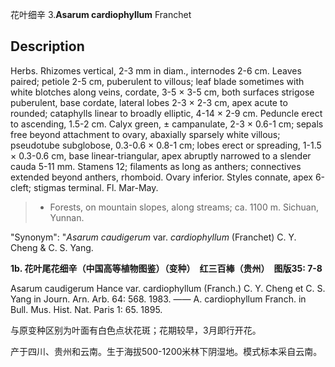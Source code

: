 花叶细辛
3.**Asarum cardiophyllum** Franchet

## Description
Herbs. Rhizomes vertical, 2-3 mm in diam., internodes 2-6 cm. Leaves paired; petiole 2-5 cm, puberulent to villous; leaf blade sometimes with white blotches along veins, cordate, 3-5 × 3-5 cm, both surfaces strigose puberulent, base cordate, lateral lobes 2-3 × 2-3 cm, apex acute to rounded; cataphylls linear to broadly elliptic, 4-14 × 2-9 cm. Peduncle erect to ascending, 1.5-2 cm. Calyx green, ± campanulate, 2-3 × 0.6-1 cm; sepals free beyond attachment to ovary, abaxially sparsely white villous; pseudotube subglobose, 0.3-0.6 × 0.8-1 cm; lobes erect or spreading, 1-1.5 × 0.3-0.6 cm, base linear-triangular, apex abruptly narrowed to a slender cauda 5-11 mm. Stamens 12; filaments as long as anthers; connectives extended beyond anthers, rhomboid. Ovary inferior. Styles connate, apex 6-cleft; stigmas terminal. Fl. Mar-May.


> * Forests, on mountain slopes, along streams; ca. 1100 m. Sichuan, Yunnan.

  "Synonym": "*Asarum* *caudigerum* var. *cardiophyllum* (Franchet) C. Y. Cheng &amp; C. S. Yang.

**1b. 花叶尾花细辛（中国高等植物图鉴）（变种）　红三百棒（贵州）　图版35: 7-8**

Asarum caudigerum Hance var. cardiophyllum (Franch.) C. Y. Cheng et C. S. Yang in Journ. Arn. Arb. 64: 568. 1983. —— A. cardiophyllum Franch. in Bull. Mus. Hist. Nat. Paris 1: 65. 1895.

与原变种区别为叶面有白色点状花斑；花期较早，3月即行开花。

产于四川、贵州和云南。生于海拔500-1200米林下阴湿地。模式标本采自云南。
